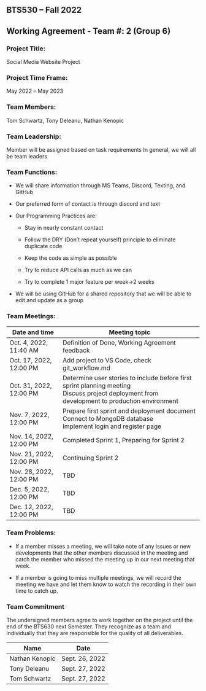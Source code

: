 ## BTS530 – Fall 2022 
## Working Agreement - Team #: 2 (Group 6) 

### Project Title:  
Social Media Website Project 

### Project Time Frame: 
May 2022 – May 2023 

### Team Members: 
Tom Schwartz, Tony Deleanu, Nathan Kenopic 

### Team Leadership: 
Member will be assigned based on task requirements
In general, we will all be team leaders

### Team Functions: 

 - <Collaboration and Sharing> We will share information through MS Teams, Discord, Texting, and GitHub 

 - <Preferred form of contact and overall availability> Our preferred form of contact is through discord and text 

 - <Programming Practices to be adopted>Our Programming Practices are: 

    - Stay in nearly constant contact 

    - Follow the DRY (Don’t repeat yourself) principle to eliminate duplicate code 

    - Keep the code as simple as possible 

    - Try to reduce API calls as much as we can 

    - Try to complete 1 major feature per week->2 weeks 

 
 - <How to merge the code into shared repository> We will be using GitHub for a shared repository that we will be able to edit and update as a group 
 
### Team Meetings: 
| Date and time | Meeting topic |
| --------- |  --------- |
| Oct. 4, 2022, 11:40 AM | Definition of Done, Working Agreement feedback |
| Oct. 17, 2022, 12:00 PM  | Add project to VS Code, check git_workflow.md |
| Oct. 31, 2022, 12:00 PM | Determine user stories to include before first sprint planning meeting<br>Discuss project deployment from development to production environment |
| Nov. 7, 2022, 12:00 PM  | Prepare first sprint and deployment document<br>Connect to MongoDB database<br>Implement login and register page |
| Nov. 14, 2022, 12:00 PM  | Completed Sprint 1, Preparing for Sprint 2 |
| Nov. 21, 2022, 12:00 PM  | Continuing Sprint 2 |
| Nov. 28, 2022, 12:00 PM  | TBD |
| Dec. 5, 2022, 12:00 PM  | TBD |
| Dec. 12, 2022, 12:00 PM  | TBD |

### Team Problems: 

 - <What to do when a member misses a meeting> If a member misses a meeting, we will take note of any issues or new developments that the other members discussed in the meeting and catch the member who missed the meeting up in our next meeting that week. 

 - If a member is going to miss multiple meetings, we will record the meeting we have and let them know to watch the recording in their own time to catch up. 

### Team Commitment 

The undersigned members agree to work together on the project until the end of the BTS630 next Semester.  They recognize as a team and individually that they are responsible for the quality of all deliverables. 

| Name | Date |
| --------- |  --------- |
| Nathan Kenopic | Sept. 26, 2022|
| Tony Deleanu |  Sept. 27, 2022|
| Tom Schwartz | Sept. 27, 2022|
